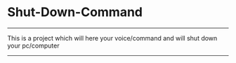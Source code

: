 # Shut-Down-Command
---
This is a project which will here your voice/command and will shut down your pc/computer

---
